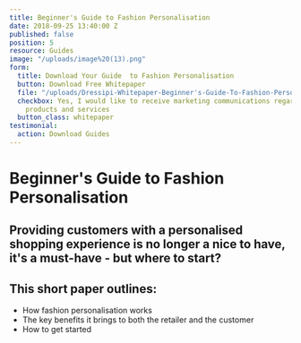 ```yaml
---
title: Beginner's Guide to Fashion Personalisation
date: 2018-09-25 13:40:00 Z
published: false
position: 5
resource: Guides
image: "/uploads/image%20(13).png"
form:
  title: Download Your Guide  to Fashion Personalisation
  button: Download Free Whitepaper
  file: "/uploads/Dressipi-Whitepaper-Beginner's-Guide-To-Fashion-Personalisation.pdf"
  checkbox: Yes, I would like to receive marketing communications regarding Dressipi
    products and services
  button_class: whitepaper
testimonial:
  action: Download Guides
---
```


# Beginner's Guide to Fashion Personalisation

## Providing customers with a personalised shopping experience is no longer a nice to have, it's a must-have - but where to start?

## This short paper outlines:

- How fashion personalisation works
- The key benefits it brings to both the retailer and the customer
- How to get started
